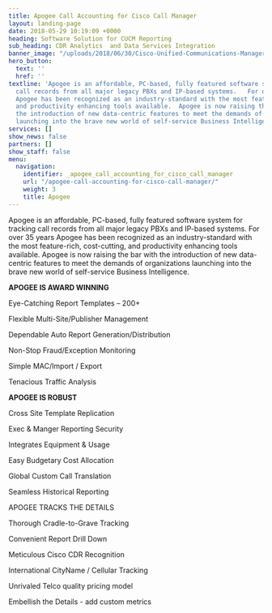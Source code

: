 ```yaml
---
title: Apogee Call Accounting for Cisco Call Manager
layout: landing-page
date: 2018-05-29 10:19:09 +0000
heading: Software Solution for CUCM Reporting
sub_heading: CDR Analytics  and Data Services Integration
banner_image: "/uploads/2018/06/30/Cisco-Unified-Communications-Manager-data-record-reporting-1.jpg"
hero_button:
  text: ''
  href: ''
textline: 'Apogee is an affordable, PC-based, fully featured software system for tracking
  call records from all major legacy PBXs and IP-based systems.   For over 35 years
  Apogee has been recognized as an industry-standard with the most feature-rich, cost-cutting,
  and productivity enhancing tools available.  Apogee is now raising the bar with
  the introduction of new data-centric features to meet the demands of organizations
  launching into the brave new world of self-service Business Intelligence.  '
services: []
show_news: false
partners: []
show_staff: false
menu:
  navigation:
    identifier: _apogee_call_accounting_for_cisco_call_manager
    url: "/apogee-call-accounting-for-cisco-call-manager/"
    weight: 3
    title: Apogee
---
```

Apogee is an affordable, PC-based, fully featured software system for tracking call records from all major legacy PBXs and IP-based systems.   For over 35 years Apogee has been recognized as an industry-standard with the most feature-rich, cost-cutting, and productivity enhancing tools available.  Apogee is now raising the bar with the introduction of new data-centric features to meet the demands of organizations launching into the brave new world of self-service Business Intelligence.

**APOGEE IS AWARD WINNING**

Eye-Catching Report Templates – 200+

Flexible Multi-Site/Publisher Management

Dependable Auto Report Generation/Distribution

Non-Stop Fraud/Exception Monitoring

Simple MAC/Import / Export

Tenacious Traffic Analysis

 

**APOGEE IS ROBUST**

Cross Site Template Replication

Exec & Manger Reporting Security

Integrates Equipment & Usage

Easy Budgetary Cost Allocation

Global Custom Call Translation

Seamless Historical Reporting

APOGEE TRACKS THE DETAILS

Thorough Cradle-to-Grave Tracking

Convenient Report Drill Down

Meticulous Cisco CDR Recognition

International CityName / Cellular Tracking

Unrivaled Telco quality pricing model

Embellish the Details - add custom metrics